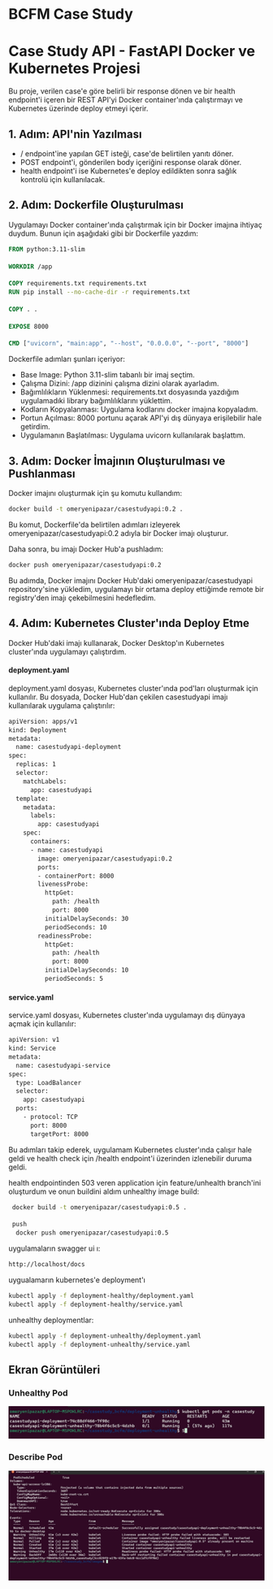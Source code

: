 # BCFM Case Study


# Case Study API - FastAPI Docker ve Kubernetes Projesi

Bu proje, verilen case'e göre belirli bir response dönen ve bir health endpoint'i içeren bir REST API'yi Docker container'ında çalıştırmayı ve Kubernetes üzerinde deploy etmeyi içerir.

## 1. Adım: API'nin Yazılması

- / endpoint'ine yapılan GET isteği, case'de belirtilen yanıtı döner.
- POST endpoint'i, gönderilen body içeriğini response olarak döner.
- health endpoint'i ise Kubernetes'e deploy edildikten sonra sağlık kontrolü için kullanılacak.

## 2. Adım: Dockerfile Oluşturulması

Uygulamayı Docker container'ında çalıştırmak için bir Docker imajına ihtiyaç duydum. Bunun için aşağıdaki gibi bir Dockerfile yazdım:

```dockerfile
FROM python:3.11-slim

WORKDIR /app

COPY requirements.txt requirements.txt
RUN pip install --no-cache-dir -r requirements.txt

COPY . .

EXPOSE 8000

CMD ["uvicorn", "main:app", "--host", "0.0.0.0", "--port", "8000"]
```

Dockerfile adımları şunları içeriyor:

- Base Image: Python 3.11-slim tabanlı bir imaj seçtim.
- Çalışma Dizini: /app dizinini çalışma dizini olarak ayarladım.
- Bağımlılıkların Yüklenmesi: requirements.txt dosyasında yazdığım uygulamadıki library bağımlılıklarını yüklettim.
- Kodların Kopyalanması: Uygulama kodlarını docker imajına kopyaladım.
- Portun Açılması: 8000 portunu açarak API'yi dış dünyaya erişilebilir hale getirdim.
- Uygulamanın Başlatılması: Uygulama uvicorn kullanılarak başlattım.
## 3. Adım: Docker İmajının Oluşturulması ve Pushlanması

Docker imajını oluşturmak için şu komutu kullandım:
```bash
docker build -t omeryenipazar/casestudyapi:0.2 .
```
Bu komut, Dockerfile'da belirtilen adımları izleyerek omeryenipazar/casestudyapi:0.2 adıyla bir Docker imajı oluşturur.

Daha sonra, bu imajı Docker Hub'a pushladım:
```bash
docker push omeryenipazar/casestudyapi:0.2
```
Bu adımda, Docker imajını Docker Hub'daki omeryenipazar/casestudyapi repository'sine yükledim, uygulamayı bir ortama deploy ettiğimde remote bir registry'den imajı çekebilmesini hedefledim.
## 4. Adım: Kubernetes Cluster'ında Deploy Etme
Docker Hub'daki imajı kullanarak, Docker Desktop'ın Kubernetes cluster'ında uygulamayı çalıştırdım.

#### deployment.yaml

deployment.yaml dosyası, Kubernetes cluster'ında pod'ları oluşturmak için kullanılır. Bu dosyada, Docker Hub'dan çekilen casestudyapi imajı kullanılarak uygulama çalıştırılır:
```bash
apiVersion: apps/v1
kind: Deployment
metadata:
  name: casestudyapi-deployment
spec:
  replicas: 1
  selector:
    matchLabels:
      app: casestudyapi
  template:
    metadata:
      labels:
        app: casestudyapi
    spec:
      containers:
      - name: casestudyapi
        image: omeryenipazar/casestudyapi:0.2
        ports:
        - containerPort: 8000
        livenessProbe:
          httpGet:
            path: /health
            port: 8000
          initialDelaySeconds: 30
          periodSeconds: 10
        readinessProbe:
          httpGet:
            path: /health
            port: 8000
          initialDelaySeconds: 10
          periodSeconds: 5

```

#### service.yaml
service.yaml dosyası, Kubernetes cluster'ında uygulamayı dış dünyaya açmak için kullanılır:
```bash
apiVersion: v1
kind: Service
metadata:
  name: casestudyapi-service
spec:
  type: LoadBalancer
  selector:
    app: casestudyapi
  ports:
    - protocol: TCP
      port: 8000
      targetPort: 8000
```
Bu adımları takip ederek, uygulamam Kubernetes cluster'ında çalışır hale geldi ve health check için /health endpoint'i üzerinden izlenebilir duruma geldi.


health endpointinden 503 veren application için feature/unhealth branch'ini oluşturdum ve onun buildini aldım
unhealthy image build:
```bash
 docker build -t omeryenipazar/casestudyapi:0.5 .

 push 
  docker push omeryenipazar/casestudyapi:0.5
```

uygulamaların swagger ui ı: 
```bash
http://localhost/docs
```

uygualamarın kubernetes'e deployment'ı
```bash
kubectl apply -f deployment-healthy/deployment.yaml
kubectl apply -f deployment-healthy/service.yaml
```
unhealthy deploymentlar:
```bash
kubectl apply -f deployment-unhealthy/deployment.yaml
kubectl apply -f deployment-unhealthy/service.yaml
```


## Ekran Görüntüleri
### Unhealthy Pod
![Unhealty pod ekran görüntüsü](https://github.com/omeryenipazar/casestudy_bcfm/blob/master/images/deployment-unhealthy.jpg?raw=true)

### Describe Pod
![Unhealty pod Describe Çıktısı](https://github.com/omeryenipazar/casestudy_bcfm/blob/master/images/deployment-describe.jpg?raw=true)

  


